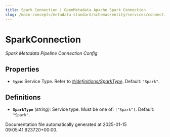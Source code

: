 ```yaml
---
title: Spark Connection | OpenMetadata Apache Spark Connection
slug: /main-concepts/metadata-standard/schemas/entity/services/connections/pipeline/sparkconnection
---
```


# SparkConnection

*Spark Metadata Pipeline Connection Config*

## Properties

- **`type`**: Service Type. Refer to *[#/definitions/SparkType](#definitions/SparkType)*. Default: `"Spark"`.
## Definitions

- **`SparkType`** *(string)*: Service type. Must be one of: `["Spark"]`. Default: `"Spark"`.


Documentation file automatically generated at 2025-01-15 09:05:41.923720+00:00.
